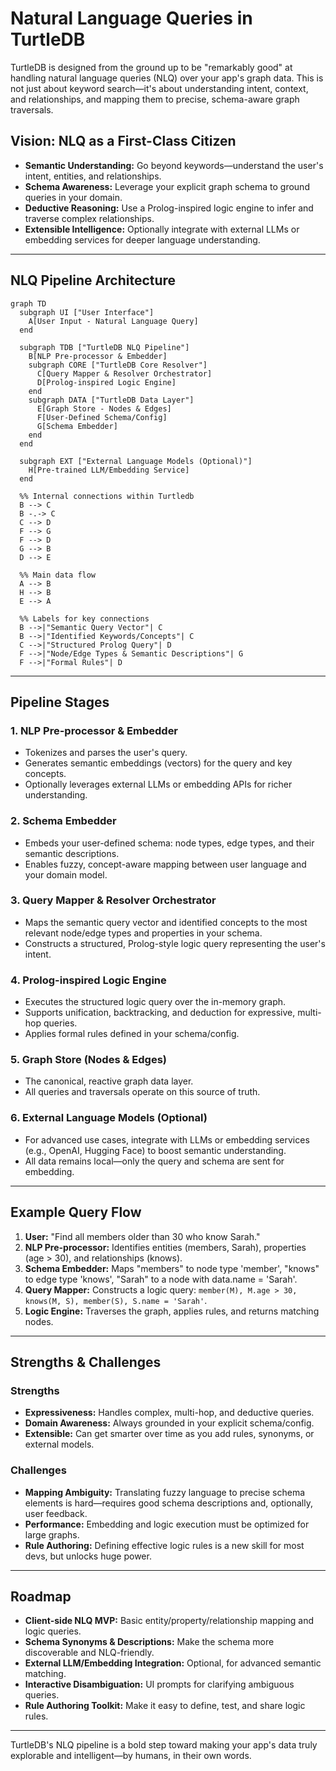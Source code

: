 # Natural Language Queries in TurtleDB

TurtleDB is designed from the ground up to be "remarkably good" at handling natural language queries (NLQ) over your app's graph data. This is not just about keyword search—it's about understanding intent, context, and relationships, and mapping them to precise, schema-aware graph traversals.

## Vision: NLQ as a First-Class Citizen

- **Semantic Understanding:** Go beyond keywords—understand the user's intent, entities, and relationships.
- **Schema Awareness:** Leverage your explicit graph schema to ground queries in your domain.
- **Deductive Reasoning:** Use a Prolog-inspired logic engine to infer and traverse complex relationships.
- **Extensible Intelligence:** Optionally integrate with external LLMs or embedding services for deeper language understanding.

---

## NLQ Pipeline Architecture

```mermaid
graph TD
  subgraph UI ["User Interface"]
    A[User Input - Natural Language Query]
  end

  subgraph TDB ["TurtleDB NLQ Pipeline"]
    B[NLP Pre-processor & Embedder]
    subgraph CORE ["TurtleDB Core Resolver"]
      C[Query Mapper & Resolver Orchestrator]
      D[Prolog-inspired Logic Engine]
    end
    subgraph DATA ["TurtleDB Data Layer"]
      E[Graph Store - Nodes & Edges]
      F[User-Defined Schema/Config]
      G[Schema Embedder]
    end
  end

  subgraph EXT ["External Language Models (Optional)"]
    H[Pre-trained LLM/Embedding Service]
  end

  %% Internal connections within Turtledb
  B --> C
  B -.-> C
  C --> D
  F --> G
  F --> D
  G --> B
  D --> E

  %% Main data flow
  A --> B
  H --> B
  E --> A

  %% Labels for key connections
  B -->|"Semantic Query Vector"| C
  B -->|"Identified Keywords/Concepts"| C
  C -->|"Structured Prolog Query"| D
  F -->|"Node/Edge Types & Semantic Descriptions"| G
  F -->|"Formal Rules"| D
```

---

## Pipeline Stages

### 1. NLP Pre-processor & Embedder

- Tokenizes and parses the user's query.
- Generates semantic embeddings (vectors) for the query and key concepts.
- Optionally leverages external LLMs or embedding APIs for richer understanding.

### 2. Schema Embedder

- Embeds your user-defined schema: node types, edge types, and their semantic descriptions.
- Enables fuzzy, concept-aware mapping between user language and your domain model.

### 3. Query Mapper & Resolver Orchestrator

- Maps the semantic query vector and identified concepts to the most relevant node/edge types and properties in your schema.
- Constructs a structured, Prolog-style logic query representing the user's intent.

### 4. Prolog-inspired Logic Engine

- Executes the structured logic query over the in-memory graph.
- Supports unification, backtracking, and deduction for expressive, multi-hop queries.
- Applies formal rules defined in your schema/config.

### 5. Graph Store (Nodes & Edges)

- The canonical, reactive graph data layer.
- All queries and traversals operate on this source of truth.

### 6. External Language Models (Optional)

- For advanced use cases, integrate with LLMs or embedding services (e.g., OpenAI, Hugging Face) to boost semantic understanding.
- All data remains local—only the query and schema are sent for embedding.

---

## Example Query Flow

1. **User:** "Find all members older than 30 who know Sarah."
2. **NLP Pre-processor:** Identifies entities (members, Sarah), properties (age > 30), and relationships (knows).
3. **Schema Embedder:** Maps "members" to node type 'member', "knows" to edge type 'knows', "Sarah" to a node with data.name = 'Sarah'.
4. **Query Mapper:** Constructs a logic query: `member(M), M.age > 30, knows(M, S), member(S), S.name = 'Sarah'`.
5. **Logic Engine:** Traverses the graph, applies rules, and returns matching nodes.

---

## Strengths & Challenges

### Strengths

- **Expressiveness:** Handles complex, multi-hop, and deductive queries.
- **Domain Awareness:** Always grounded in your explicit schema/config.
- **Extensible:** Can get smarter over time as you add rules, synonyms, or external models.

### Challenges

- **Mapping Ambiguity:** Translating fuzzy language to precise schema elements is hard—requires good schema descriptions and, optionally, user feedback.
- **Performance:** Embedding and logic execution must be optimized for large graphs.
- **Rule Authoring:** Defining effective logic rules is a new skill for most devs, but unlocks huge power.

---

## Roadmap

- **Client-side NLQ MVP:** Basic entity/property/relationship mapping and logic queries.
- **Schema Synonyms & Descriptions:** Make the schema more discoverable and NLQ-friendly.
- **External LLM/Embedding Integration:** Optional, for advanced semantic matching.
- **Interactive Disambiguation:** UI prompts for clarifying ambiguous queries.
- **Rule Authoring Toolkit:** Make it easy to define, test, and share logic rules.

---

TurtleDB's NLQ pipeline is a bold step toward making your app's data truly explorable and intelligent—by humans, in their own words.
